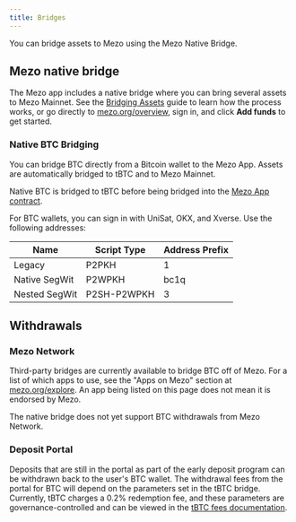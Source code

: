 ```yaml
---
title: Bridges
---
```


You can bridge assets to Mezo using the Mezo Native Bridge.

## Mezo native bridge

The Mezo app includes a native bridge where you can bring several assets to Mezo Mainnet. See the [Bridging Assets](/docs/users/getting-started/bridging/) guide to learn how the process works, or go directly to [mezo.org/overview](https://mezo.org/overview), sign in, and click **Add funds** to get started.

### Native BTC Bridging

You can bridge BTC directly from a Bitcoin wallet to the Mezo App. Assets are automatically bridged to tBTC and to Mezo Mainnet.

Native BTC is bridged to tBTC before being bridged into the [Mezo App contract](/docs/users/resources/contracts-reference/).

For BTC wallets, you can sign in with UniSat, OKX, and Xverse. Use the following addresses:

| Name           | Script Type | Address Prefix |
| -------------- | ----------- | -------------- |
| Legacy         | P2PKH       | 1              |
| Native SegWit  | P2WPKH      | bc1q           |
| Nested SegWit  | P2SH-P2WPKH | 3              |

## Withdrawals 

### Mezo Network

Third-party bridges are currently available to bridge BTC off of Mezo. For a list of which apps to use, see the "Apps on Mezo" section at [mezo.org/explore](https://mezo.org/explore). An app being listed on this page does not mean it is endorsed by Mezo.

The native bridge does not yet support BTC withdrawals from Mezo Network. 

### Deposit Portal

Deposits that are still in the portal as part of the early deposit program can be withdrawn back to the user's BTC wallet. The withdrawal fees from the portal for BTC will depend on the parameters set in the tBTC bridge. Currently, tBTC charges a 0.2% redemption fee, and these parameters are governance-controlled and can be viewed in the [tBTC fees documentation](https://docs.threshold.network/applications/tbtc-v2/fees).
